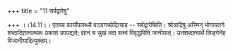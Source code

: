 +++
title = "11 सर्वद्वारेषु"

+++
।।14.11।। एतच्च कार्योपलब्ध्यै वाऽवगच्छेदित्याह -- सर्वद्वारेष्विति।
श्रोत्रादिषु अस्मिन् भोगायतने शब्दादिज्ञानात्मकः प्रकाश उपपद्यते; ज्ञानं
च सुखं तदा सत्त्वं विवृद्धमिति जानीयात्। उतशब्दश्चार्थे लिङ्गेनेह
विजानीयादित्युक्तम्।
